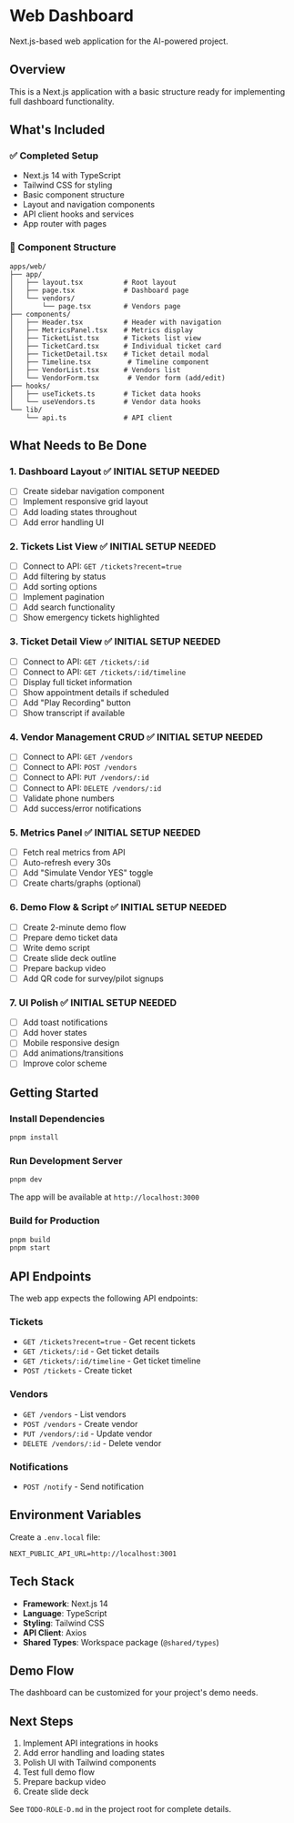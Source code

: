 # Web Dashboard

Next.js-based web application for the AI-powered project.

## Overview

This is a Next.js application with a basic structure ready for implementing full dashboard functionality.

## What's Included

### ✅ Completed Setup
- Next.js 14 with TypeScript
- Tailwind CSS for styling
- Basic component structure
- Layout and navigation components
- API client hooks and services
- App router with pages

### 📝 Component Structure

```
apps/web/
├── app/
│   ├── layout.tsx          # Root layout
│   ├── page.tsx            # Dashboard page
│   └── vendors/
│       └── page.tsx        # Vendors page
├── components/
│   ├── Header.tsx          # Header with navigation
│   ├── MetricsPanel.tsx    # Metrics display
│   ├── TicketList.tsx      # Tickets list view
│   ├── TicketCard.tsx      # Individual ticket card
│   ├── TicketDetail.tsx    # Ticket detail modal
│   ├── Timeline.tsx         # Timeline component
│   ├── VendorList.tsx      # Vendors list
│   └── VendorForm.tsx       # Vendor form (add/edit)
├── hooks/
│   ├── useTickets.ts       # Ticket data hooks
│   └── useVendors.ts       # Vendor data hooks
└── lib/
    └── api.ts              # API client
```

## What Needs to Be Done

### 1. Dashboard Layout ✅ INITIAL SETUP NEEDED
- [ ] Create sidebar navigation component
- [ ] Implement responsive grid layout
- [ ] Add loading states throughout
- [ ] Add error handling UI

### 2. Tickets List View ✅ INITIAL SETUP NEEDED
- [ ] Connect to API: `GET /tickets?recent=true`
- [ ] Add filtering by status
- [ ] Add sorting options
- [ ] Implement pagination
- [ ] Add search functionality
- [ ] Show emergency tickets highlighted

### 3. Ticket Detail View ✅ INITIAL SETUP NEEDED
- [ ] Connect to API: `GET /tickets/:id`
- [ ] Connect to API: `GET /tickets/:id/timeline`
- [ ] Display full ticket information
- [ ] Show appointment details if scheduled
- [ ] Add "Play Recording" button
- [ ] Show transcript if available

### 4. Vendor Management CRUD ✅ INITIAL SETUP NEEDED
- [ ] Connect to API: `GET /vendors`
- [ ] Connect to API: `POST /vendors`
- [ ] Connect to API: `PUT /vendors/:id`
- [ ] Connect to API: `DELETE /vendors/:id`
- [ ] Validate phone numbers
- [ ] Add success/error notifications

### 5. Metrics Panel ✅ INITIAL SETUP NEEDED
- [ ] Fetch real metrics from API
- [ ] Auto-refresh every 30s
- [ ] Add "Simulate Vendor YES" toggle
- [ ] Create charts/graphs (optional)

### 6. Demo Flow & Script ✅ INITIAL SETUP NEEDED
- [ ] Create 2-minute demo flow
- [ ] Prepare demo ticket data
- [ ] Write demo script
- [ ] Create slide deck outline
- [ ] Prepare backup video
- [ ] Add QR code for survey/pilot signups

### 7. UI Polish ✅ INITIAL SETUP NEEDED
- [ ] Add toast notifications
- [ ] Add hover states
- [ ] Mobile responsive design
- [ ] Add animations/transitions
- [ ] Improve color scheme

## Getting Started

### Install Dependencies
```bash
pnpm install
```

### Run Development Server
```bash
pnpm dev
```

The app will be available at `http://localhost:3000`

### Build for Production
```bash
pnpm build
pnpm start
```

## API Endpoints

The web app expects the following API endpoints:

### Tickets
- `GET /tickets?recent=true` - Get recent tickets
- `GET /tickets/:id` - Get ticket details
- `GET /tickets/:id/timeline` - Get ticket timeline
- `POST /tickets` - Create ticket

### Vendors
- `GET /vendors` - List vendors
- `POST /vendors` - Create vendor
- `PUT /vendors/:id` - Update vendor
- `DELETE /vendors/:id` - Delete vendor

### Notifications
- `POST /notify` - Send notification

## Environment Variables

Create a `.env.local` file:

```env
NEXT_PUBLIC_API_URL=http://localhost:3001
```

## Tech Stack

- **Framework**: Next.js 14
- **Language**: TypeScript
- **Styling**: Tailwind CSS
- **API Client**: Axios
- **Shared Types**: Workspace package (`@shared/types`)

## Demo Flow

The dashboard can be customized for your project's demo needs.

## Next Steps

1. Implement API integrations in hooks
2. Add error handling and loading states
3. Polish UI with Tailwind components
4. Test full demo flow
5. Prepare backup video
6. Create slide deck

See `TODO-ROLE-D.md` in the project root for complete details.
